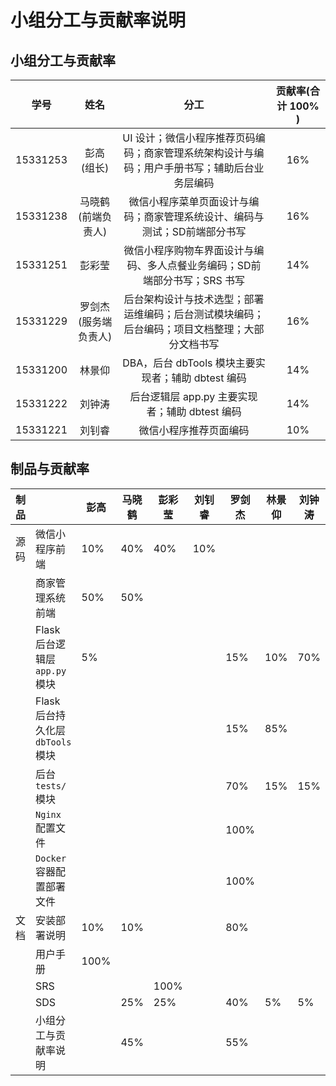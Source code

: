 # 小组分工与贡献率说明



## 小组分工与贡献率

|    学号    |      姓名      |                    分工                    | 贡献率(合计 100% ) |
| :------: | :----------: | :--------------------------------------: | :-----------: |
| 15331253 |   彭高 (组长)    | UI 设计；微信小程序推荐页码编码；商家管理系统架构设计与编码；用户手册书写；辅助后台业务层编码 |      16%      |
| 15331238 | 马晓鹤 (前端负责人)  |  微信小程序菜单页面设计与编码；商家管理系统设计、编码与测试；SD前端部分书写  |      16%      |
| 15331251 |     彭彩莹      | 微信小程序购物车界面设计与编码、多人点餐业务编码；SD前端部分书写；SRS 书写 |      14%      |
| 15331229 | 罗剑杰 (服务端负责人) | 后台架构设计与技术选型；部署运维编码；后台测试模块编码；后台编码；项目文档整理；大部分文档书写 |      16%      |
| 15331200 |     林景仰      |   DBA，后台 dbTools 模块主要实现者；辅助 dbtest 编码    |      14%      |
| 15331222 |     刘钟涛      |     后台逻辑层 app.py 主要实现者；辅助 dbtest 编码      |      14%      |
| 15331221 |     刘钊睿      |               微信小程序推荐页面编码                |      10%      |



## 制品与贡献率



| 制品   |                           | 彭高   | 马晓鹤  | 彭彩莹  | 刘钊睿  | 罗剑杰  | 林景仰  | 刘钟涛  |
| ---- | ------------------------- | ---- | ---- | ---- | ---- | ---- | ---- | ---- |
| 源码   | 微信小程序前端                   | 10%  | 40%  | 40%  | 10%  |      |      |      |
|      | 商家管理系统前端                  | 50%  | 50%  |      |      |      |      |      |
|      | Flask 后台逻辑层 `app.py` 模块   | 5%   |      |      |      | 15%  | 10%  | 70%  |
|      | Flask 后台持久化层 `dbTools` 模块 |      |      |      |      | 15%  | 85%  |      |
|      | 后台 `tests/` 模块            |      |      |      |      | 70%  | 15%  | 15%  |
|      | `Nginx` 配置文件              |      |      |      |      | 100% |      |      |
|      | `Docker`容器配置部署文件          |      |      |      |      | 100% |      |      |
| 文档   | 安装部署说明                    | 10%  | 10%  |      |      | 80%  |      |      |
|      | 用户手册                      | 100% |      |      |      |      |      |      |
|      | SRS                       |      |      | 100% |      |      |      |      |
|      | SDS                       |      | 25%  | 25%  |      | 40%  | 5%   | 5%   |
|      | 小组分工与贡献率说明                |      | 45%  |      |      | 55%  |      |      |


